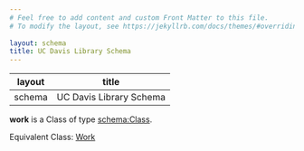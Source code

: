 ```yaml
---
# Feel free to add content and custom Front Matter to this file.
# To modify the layout, see https://jekyllrb.com/docs/themes/#overriding-theme-defaults
        
layout: schema
title: UC Davis Library Schema
---
```

| layout| title |
| ------------- |:-------------:|
| schema     | UC Davis Library Schema     |

**work** is a Class of type [schema:Class](http://schema.org/Class). <br /> 

Equivalent Class: [Work](http://vivoweb.org/ontology/core#Work)<br /> 
